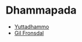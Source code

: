 # Dhammapada

- [Yuttadhammo](https://www.youtube.com/playlist?list=PLF755B81CBBCA7B59)
- [Gil Fronsdal](https://www.youtube.com/playlist?list=PLahooTbMXXrTWgRjB1hHFmHmCo-gRyCCi)


